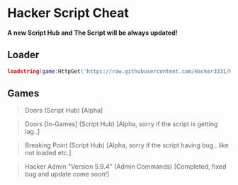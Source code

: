 # Hacker Script Cheat
**A new Script Hub and The Script will be always updated!**
## Loader
```lua
loadstring(game:HttpGet('https://raw.githubusercontent.com/Hacker3331/HackerHub-Games/main/Loader.lua', true))()
```
## Games
> Doors (Script Hub) [Alpha]

> Doors [In-Games] (Script Hub) [Alpha, sorry if the script is getting lag..]

> Breaking Point (Script Hub) [Alpha, sorry if the script having bug.. like not loaded etc.]

> Hacker Admin "Version 5.9.4" (Admin Commands) [Completed, fixed bug and update come soon!]
